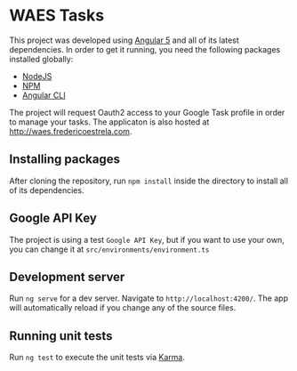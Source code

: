 # WAES Tasks

This project was developed using [Angular 5](https://angular.io/) and all of its latest dependencies. In order to get it running, you need the following packages installed globally:
* [NodeJS](https://nodejs.org/en/)
* [NPM](https://www.npmjs.com/)
* [Angular CLI](https://github.com/angular/angular-cli)

The project will request Oauth2 access to your Google Task profile in order to manage your tasks. The applicaton is also hosted at http://waes.fredericoestrela.com.

## Installing packages
After cloning the repository, run `npm install` inside the directory to install all of its dependencies.

## Google API Key
The project is using a test `Google API Key`, but if you want to use your own, you can change it at `src/environments/environment.ts`

## Development server
Run `ng serve` for a dev server. Navigate to `http://localhost:4200/`. The app will automatically reload if you change any of the source files.

## Running unit tests
Run `ng test` to execute the unit tests via [Karma](https://karma-runner.github.io).